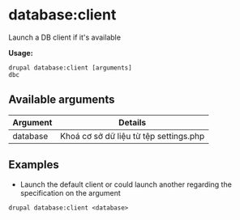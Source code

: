 # database:client
Launch a DB client if it's available

**Usage:**
```
drupal database:client [arguments]
dbc
```

## Available arguments
Argument | Details
---------|-------------
database | Khoá cơ sở dữ liệu từ tệp settings.php

## Examples
* Launch the default client or could launch another regarding the specification on the argument
```
drupal database:client <database>
```
